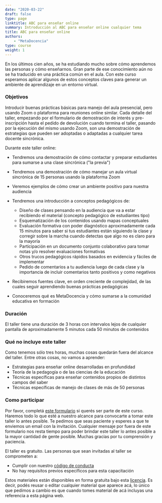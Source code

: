 ```yaml
---
date: "2020-03-22"
draft: false
type: page
linktitle: ABC para enseñar online
summary: Introducción al ABC para enseñar online cualquier tema
title: ABC para enseñar online
authors: 
    - "MetaDocencia"
type: course
weight: 1
---
```


En los últimos cien años, se ha estudiando mucho sobre cómo aprendemos las personas y cómo enseñarnos. Gran parte de ese conocimiento aún no se ha traducido en una práctica común en el aula. Con este curso esperamos aplicar algunos de estos conceptos claves para generar un ambiente de aprendizaje en un entorno virtual.

### Objetivos 

Introducir buenas prácticas básicas para manejo del aula presencial, pero usando Zoom o plataforma para reuniones online similar. Cada detalle del taller, empezando por el formulario de demostración de interés y pre-inscripción hasta el pedido de devolución cuando termina el taller, pasando por la ejecución del mismo usando Zoom, son una demostración de estrategias que pueden ser adoptadas o adaptadas a cualquier tarea docente sincrónica.


Durante este taller online:

* Tendremos una demostración de cómo contactar y preparar estudiantes para sumarse a una clase sincrónica ("la previa")

* Tendremos una demostración de cómo manejar un aula virtual sincrónica de 15 personas usando la plataforma Zoom

* Veremos ejemplos de cómo crear un ambiente positivo para nuestra audiencia

* Tendremos una introducción a conceptos pedagógicos de:  
  - Diseño de clases pensando en la audiencia que va a estar recibiendo el material (concepto pedagógico de estudiantes tipo)
  - Esquematización de los contenidos usando mapas conceptuales
  - Evaluación formativa con poder diagnóstico aproximadamente cada 15 minutos para saber si tus estudiantes están siguiendo la clase y corregir sobre la marcha cuando detectas que algo no es claro para la mayoría  
  - Participación en un documento conjunto colaborativo para tomar notas y/o resolver evaluaciones formativas
  - Otros trucos pedagógicos rápidos basados en evidencia y fáciles de implementar
  - Pedido de comentarios a tu audiencia luego de cada clase y la importancia de incluir comentarios tanto positivos y como negativos

* Recibiremos fuentes clave, en orden creciente de complejidad, de las cuales seguir aprendiendo buenas prácticas pedagógicas

* Conoceremos qué es MetaDocencia y cómo sumarse a la comunidad educativa en formación

### Duración

El taller tiene una duración de 3 horas con intervalos lejos de cualquier pantalla de aproximadamente 5 minutos cada 50 minutos de contenidos

### Qué no incluye este taller

Como tenemos sólo tres horas, muchas cosas quedarán fuera del alcance del taller. Entre otras cosas, no vamos a aprender:

* Estrategias para enseñar online desarrolladas en profundidad
* Teoría de la pedagogía o de las ciencias de la educación
* Técnicas específicas para enseñar contenidos propios de distintos campos del saber
* Técnicas específicas de manejo de clases de más de 50 personas

### Como participar 

Por favor, completá [este formulario](https://forms.gle/wTQCxCoCe6jGTy217) si querés ser parte de este curso. Haremos todo lo que esté a nuestro alcance para convocarte a tomar este taller lo antes posible. Te pedimos que seas paciente y esperes a que te enviemos un email con la invitación. Cualquier mensaje por fuera de este formulario nos resta tiempo para poder brindar este taller lo antes posible a la mayor cantidad de gente posible. Muchas gracias por tu comprensión y paciencia.

El taller es gratuito. Las personas que sean invitadas al taller se comprometen a:
* Cumplir con nuestro [código de conducta](cdc.html)
* No hay requisitos previos específicos para esta capacitación

Estos materiales están disponibles en forma gratuita bajo esta [licencia](https://creativecommons.org/licenses/by/2.0/deed.es_ES). Es decir, podés reusar o editar cualquier material que aparece acá, lo único que pedimos a cambio es que cuando tomes material de acá incluyas una referencia a esta página web.

